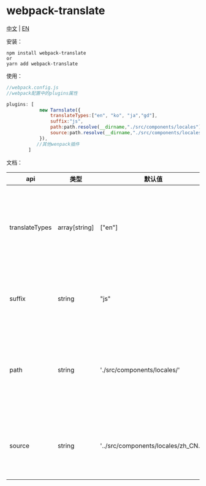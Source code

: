# webpack-translate

[中文](https://github.com/aiyuekuang/webpack-translate/blob/master/README.md) | [EN](https://github.com/aiyuekuang/webpack-translate/blob/master/README.en.md)



安装：

```
npm install webpack-translate
or
yarn add webpack-translate
```



使用：

```js
//webpack.config.js
//webpack配置中的plugins属性

plugins: [
            new Tarnslate({
                translateTypes:["en", "ko", "ja","gd"],
                suffix:"js",
                path:path.resolve(__dirname,"./src/components/locales"),
                source:path.resolve(__dirname,"./src/components/locales/zh_CN.js")
            }),
           //其他wenpack插件
        ]
```



文档：

| api            | 类型          | 默认值                               | 说明                                                         |
| -------------- | ------------- | ------------------------------------ | ------------------------------------------------------------ |
| translateTypes | array[string] | ["en"]                               | 需翻译的目标语言简写，查询简写[地址](https://github.com/aiyuekuang/webpack-translate/blob/master/src/translate/utils/lang.js) |
| suffix         | string        | "js"                                 | 输出的语言文件的后缀名                                       |
| path           | string        | './src/components/locales/'          | 输出的语言文件相对项目根目录的地址                           |
| source         | string        | '../src/components/locales/zh_CN.js' | 需作为源语言进行翻译的文件                                   |



